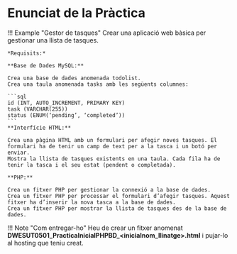 # Enunciat de la Pràctica
!!! Example "Gestor de tasques"
    Crear una aplicació web bàsica per gestionar una llista de tasques.

    *Requisits:*

    **Base de Dades MySQL:**

    Crea una base de dades anomenada todolist.
    Crea una taula anomenada tasks amb les següents columnes:

    ```sql
    id (INT, AUTO_INCREMENT, PRIMARY KEY)
    task (VARCHAR(255))
    status (ENUM(‘pending’, ‘completed’))
    ```
    **Interfície HTML:**

    Crea una pàgina HTML amb un formulari per afegir noves tasques. El formulari ha de tenir un camp de text per a la tasca i un botó per enviar.
    Mostra la llista de tasques existents en una taula. Cada fila ha de tenir la tasca i el seu estat (pendent o completada).

    **PHP:**

    Crea un fitxer PHP per gestionar la connexió a la base de dades.
    Crea un fitxer PHP per processar el formulari d’afegir tasques. Aquest fitxer ha d’inserir la nova tasca a la base de dades.
    Crea un fitxer PHP per mostrar la llista de tasques des de la base de dades.

!!! Note "Com entregar-ho"
    Heu de crear un fitxer anomenat **DWESUT0501_PracticaInicialPHPBD_<inicialnom_llinatge>.html** i pujar-lo al hosting que teniu creat.
